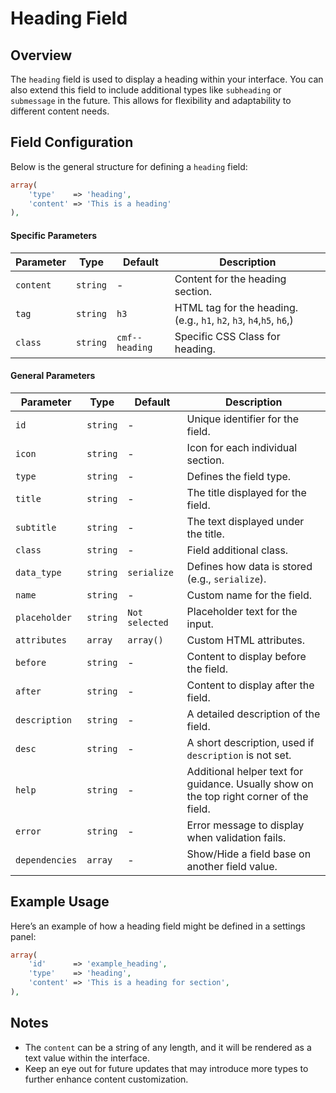 # Heading Field

## Overview
The `heading` field is used to display a heading within your interface. You can also extend this field to include additional types like `subheading` or `submessage` in the future. This allows for flexibility and adaptability to different content needs.

## Field Configuration
Below is the general structure for defining a `heading` field:

```php
array(
    'type'    => 'heading',
    'content' => 'This is a heading'
),
```

#### Specific Parameters
| Parameter     | Type       | Default          | Description |
|---------------|------------|------------------|-------------|
| `content`     | `string`   | -                | Content for the heading section. |
| `tag`         | `string`   | `h3`             | HTML tag for the heading. (e.g., `h1`, `h2`, `h3`, `h4`,`h5`, `h6`,) |
| `class`       | `string`   | `cmf--heading`   | Specific CSS Class for heading. |

#### General Parameters
| Parameter         | Type      | Default           | Description |
|-------------------|-----------|-------------------|-------------|
| `id`              | `string`  | -                 | Unique identifier for the field. |
| `icon`            | `string`  | -                 | Icon for each individual section. |
| `type`            | `string`  | -                 | Defines the field type. |
| `title`           | `string`  | -                 | The title displayed for the field. |
| `subtitle`        | `string`  | -                 | The text displayed under the title. |
| `class`           | `string`  | -                 | Field additional class. |
| `data_type`       | `string`  | `serialize`       | Defines how data is stored (e.g., `serialize`). |
| `name`            | `string`  | -                 | Custom name for the field. |
| `placeholder`     | `string`  | `Not selected`    | Placeholder text for the input. |
| `attributes`      | `array`   | `array()`         | Custom HTML attributes. |
| `before`          | `string`  | -                 | Content to display before the field. |
| `after`           | `string`  | -                 | Content to display after the field. |
| `description`     | `string`  | -                 | A detailed description of the field. |
| `desc`            | `string`  | -                 | A short description, used if `description` is not set. |
| `help`            | `string`  | -                 | Additional helper text for guidance. Usually show on the top right corner of the field. |
| `error`           | `string`  | -                 | Error message to display when validation fails. |
| `dependencies`    | `array`   | -                 | Show/Hide a field base on another field value. |

## Example Usage
Here’s an example of how a heading field might be defined in a settings panel:

```php
array(
    'id'      => 'example_heading',
    'type'    => 'heading',
    'content' => 'This is a heading for section',
),
```

## Notes
- The `content` can be a string of any length, and it will be rendered as a text value within the interface.
- Keep an eye out for future updates that may introduce more types to further enhance content customization.